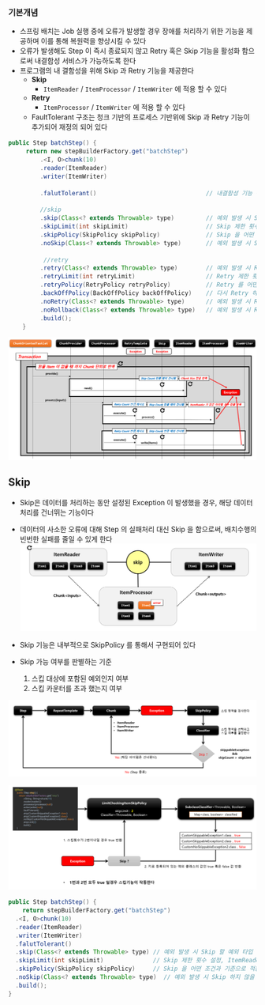 ### 기본개념

- 스프링 배치는 Job 실행 중에 오류가 발생할 경우 장애를 처리하기 위한 기능을 제공하며 이를 통해 복원력을 향상시킬 수 있다
- 오류가 발생해도 Step 이 즉시 종료되지 않고 Retry 혹은 Skip 기능을 활성화 함으로써 내결함성 서비스가 가능하도록 한다
- 프로그램의 내 결함성을 위해 Skip 과 Retry 기능을 제공한다
  - **Skip**
    - `ItemReader` / `ItemProcessor` / `ItemWriter` 에 적용 할 수 있다
  - **Retry**
    - `ItemProcessor` / `ItemWriter` 에 적용 할 수 있다
  - FaultTolerant 구조는 청크 기반의 프로세스 기반위에 Skip 과 Retry 기능이 추가되어 재정의 되어 있다

```java
public Step batchStep() {
     return new stepBuilderFactory.get("batchStep")
         .<I, O>chunk(10)
         .reader(ItemReader)
         .writer(ItemWriter)
             
         .falutTolerant()                               // 내결함성 기능 활성화
             
         //skip         
         .skip(Class<? extends Throwable> type)         // 예외 발생 시 Skip 할 예외 타입 설정
         .skipLimit(int skipLimit)                      // Skip 제한 횟수 설정
         .skipPolicy(SkipPolicy skipPolicy)             // Skip 을 어떤 조건과 기준으로 적용 할 것인지 정책 설정
         .noSkip(Class<? extends Throwable> type)       // 예외 발생 시 Skip 하지 않을 예외 타입 설정
    
          //retry
         .retry(Class<? extends Throwable> type)        // 예외 발생 시 Retry 할 예외 타입 설정
         .retryLimit(int retryLimit)                    // Retry 제한 횟수 설정
         .retryPolicy(RetryPolicy retryPolicy)          // Retry 를 어떤 조건과 기준으로 적용 할 것인지 정책 설정
         .backOffPolicy(BackOffPolicy backOffPolicy)    // 다시 Retry 하기 까지의 지연시간(단위:ms)을 설정
         .noRetry(Class<? extends Throwable> type)      // 예외 발생 시 Retry 하지 않을 예외 타입 설정
         .noRollback(Class<? extends Throwable> type)   // 예외 발생 시 Rollback 하지 않을 예외 타입 설정
         .build();
    }
```
![img_52.png](img_52.png)


## Skip

- Skip은 데이터를 처리하는 동안 설정된 Exception 이 발생했을 경우, 해당 데이터 처리를 건너뛰는 기능이다
- 데이터의 사소한 오류에 대해 Step 의 실패처리 대신 Skip 을 함으로써, 배치수행의 빈번한 실패를 줄일 수 있게 한다
![img_53.png](img_53.png)


- Skip 기능은 내부적으로 SkipPolicy 를 통해서 구현되어 있다
- Skip 가능 여부를 판별하는 기준
  1. 스킵 대상에 포함된 예외인지 여부
  2. 스킵 카운터를 초과 했는지 여부

![img_54.png](img_54.png)

![img_55.png](img_55.png)

```java
public Step batchStep() {
    return stepBuilderFactory.get("batchStep")
  .<I, O>chunk(10)
  .reader(ItemReader)
  .writer(ItemWriter)
  .falutTolerant()
  .skip(Class<? extends Throwable> type) // 예외 발생 시 Skip 할 예외 타입 설정
  .skipLimit(int skipLimit)              // Skip 제한 횟수 설정, ItemReader, ItemProcessor, ItemWriter 횟수 합
  .skipPolicy(SkipPolicy skipPolicy)     // Skip 을 어떤 조건과 기준으로 적용 할 것인지 정책 설정
  .noSkip(Class<? extends Throwable> type)  // 예외 발생 시 Skip 하지 않을 예외 타입 설정
  .build();
}
```